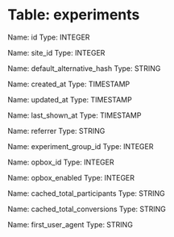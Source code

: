 Table: experiments
==================

Name: id
Type: INTEGER

Name: site_id
Type: INTEGER

Name: default_alternative_hash
Type: STRING

Name: created_at
Type: TIMESTAMP

Name: updated_at
Type: TIMESTAMP

Name: last_shown_at
Type: TIMESTAMP

Name: referrer
Type: STRING

Name: experiment_group_id
Type: INTEGER

Name: opbox_id
Type: INTEGER

Name: opbox_enabled
Type: INTEGER

Name: cached_total_participants
Type: STRING

Name: cached_total_conversions
Type: STRING

Name: first_user_agent
Type: STRING

